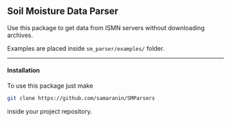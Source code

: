 ## Soil Moisture Data Parser   

Use this package to get data from ISMN servers without downloading archives.   

Examples are placed inside ```sm_parser/examples/``` folder.   

________
#### Installation   

To use this package just make 
```bash
git clone https://github.com/samaranin/SMParsers
```   
inside your project repository.   